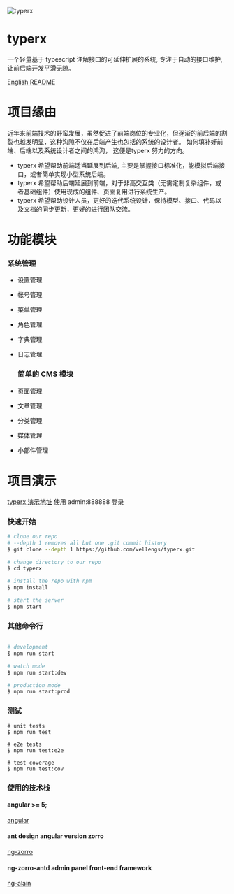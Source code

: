 ![typerx](https://i.imgur.com/TA79x5U.png)

# typerx

一个轻量基于 typescript 注解接口的可延伸扩展的系统, 专注于自动的接口维护, 让前后端开发平滑无隙。

[English README](README.md)

# 项目缘由

近年来前端技术的野蛮发展，虽然促进了前端岗位的专业化，但逐渐的前后端的割裂也越发明显，这种沟隙不仅在后端产生也包括的系统的设计者。
如何填补好前端、后端以及系统设计者之间的鸿沟， 这便是typerx 努力的方向。

- typerx 希望帮助前端适当延展到后端, 主要是掌握接口标准化，能模拟后端接口，或者简单实现小型系统后端。
- typerx 希望帮助后端延展到前端，对于非高交互类（无需定制复杂组件，或者基础组件）使用现成的组件、页面复用进行系统生产。
- typerx 希望帮助设计人员，更好的迭代系统设计，保持模型、接口、代码以及文档的同步更新，更好的进行团队交流。


# 功能模块

  ### 系统管理
- 设置管理 
- 帐号管理  
- 菜单管理 
- 角色管理
- 字典管理
- 日志管理

  ### 简单的 CMS 模块
- 页面管理
- 文章管理
- 分类管理
- 媒体管理
- 小部件管理 

# 项目演示

  [typerx 演示地址](http://typerx.top) 
  使用 admin:888888  登录

### 快速开始

```bash
# clone our repo
# --depth 1 removes all but one .git commit history
$ git clone --depth 1 https://github.com/vellengs/typerx.git

# change directory to our repo
$ cd typerx

# install the repo with npm
$ npm install

# start the server
$ npm start

```

### 其他命令行

```bash

# development
$ npm run start

# watch mode
$ npm run start:dev

# production mode
$ npm run start:prod

```

### 测试

```
# unit tests
$ npm run test

# e2e tests
$ npm run test:e2e

# test coverage
$ npm run test:cov
```

### 使用的技术栈

#### angular >= 5;

[angular](https://github.com/angular/angular)

#### ant design angular version zorro
[ng-zorro](https://github.com/NG-ZORRO/ng-zorro-antd)

#### ng-zorro-antd admin panel front-end framework
[ng-alain](https://github.com/cipchk/ng-alain)


